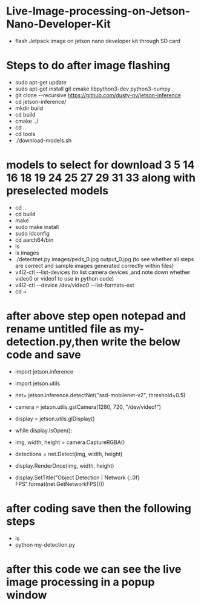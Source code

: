 # Live-Image-processing-on-Jetson-Nano-Developer-Kit
* flash Jetpack image on jetson nano developer kit through SD card
  
# Steps to do after image flashing

*   sudo apt-get update
*   sudo apt-get install git cmake libpython3-dev python3-numpy
*   git clone --recursive https://github.com/dusty-nv/jetson-inference
*   cd jetson-inference/
*   mkdir build
*   cd build
*   cmake ../
*   cd ..
*   cd tools
*   ./download-models.sh
    
#   models to select for download 3 5 14 16 18 19 24 25 27 29 31 33 along with preselected models

*   cd ..
*   cd build
*   make
*   sudo make install
*   sudo ldconfig
*   cd aarch64/bin
*   ls
*   ls images
*   ./detectnet.py images/peds_0.jpg output_0.jpg   (to see whether all steps are correct and sample images generated correctly within files)
*   v4l2-ctl --list-devices  (to list camera devices ,and note down whether video0 or video1 to use in python code)
*   v4l2-ctl --device /dev/video0 --list-formats-ext
*   cd ~
   
#   after above step open notepad and rename untitled file as my-detection.py,then write the below code and save

* import jetson.inference
* import jetson.utils

* net= jetson.inference.detectNet("ssd-mobilenet-v2", threshold=0.5)
* camera = jetson.utils.gstCamera(1280, 720, "/dev/video1")
* display = jetson.utils.glDisplay()

* while display.IsOpen():
* img, width, height = camera.CaptureRGBA()
* detections = net.Detect(img, width, height)
* display.RenderOnce(img, width, height)
* display.SetTitle("Object Detection | Network {:.0f} FPS".format(net.GetNetworkFPS()))

# after coding save then the following steps
*   ls
*   python my-detection.py

# after this code we can see the live image processing in a popup window
